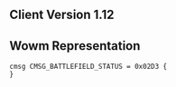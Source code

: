 ## Client Version 1.12

## Wowm Representation
```rust,ignore
cmsg CMSG_BATTLEFIELD_STATUS = 0x02D3 {
}

```
